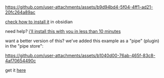 



https://github.com/user-attachments/assets/b9d94bd4-5f04-4ff1-ad21-20fc264a89ac

[check how to install it](https://youtu.be/jtmGLLjdOZo) in obsidian

need help? [i'll install this with you in less than 10 minutes](https://cal.com/louis030195/screenpipe)

want a better version of this? we've added this example as a "pipe" (plugin) in the "pipe store":


https://github.com/user-attachments/assets/b1040d00-76ab-465f-83c8-4af70654490c


get it [here](https://screenpi.pe/onboarding)

